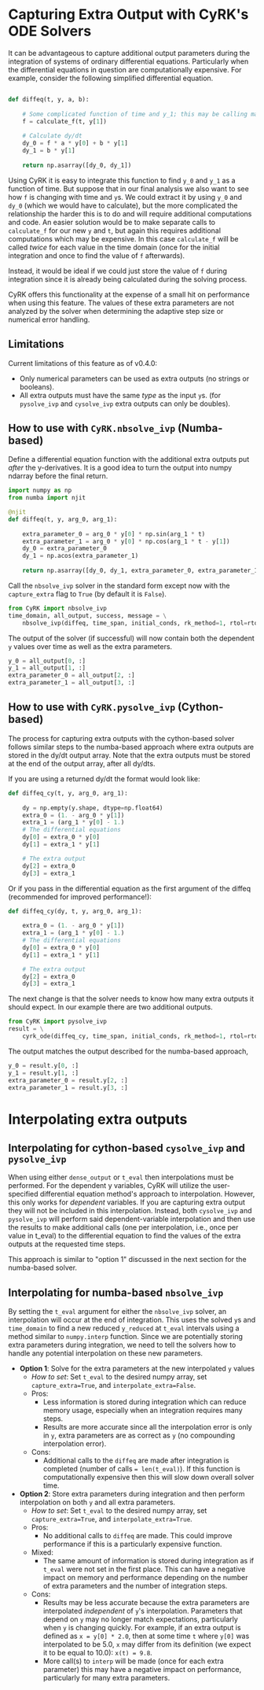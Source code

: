 # Capturing Extra Output with CyRK's ODE Solvers

It can be advantageous to capture additional output parameters during the integration of systems of ordinary differential equations.
Particularly when the differential equations in question are computationally expensive. For example, consider the following simplified differential equation.

```python

def diffeq(t, y, a, b):
    
    # Some complicated function of time and y_1; this may be calling many other inner functions.
    f = calculate_f(t, y[1])
    
    # Calculate dy/dt
    dy_0 = f * a * y[0] + b * y[1]
    dy_1 = b * y[1] 
    
    return np.asarray([dy_0, dy_1])
```

Using CyRK it is easy to integrate this function to find `y_0` and `y_1` as a function of time.
But suppose that in our final analysis we also want to see how `f` is changing with time and `y`s. We could extract it by using `y_0` and `dy_0` (which we would have to calculate), 
but the more complicated the relationship the harder this is to do and will require additional computations and code.
An easier solution would be to make separate calls to `calculate_f` for our new `y` and `t`, but again this requires additional computations which may be expensive.
In this case `calculate_f` will be called _twice_ for each value in the time domain (once for the initial integration and once to find the value of `f` afterwards). 

Instead, it would be ideal if we could just store the value of `f` during integration since it is already being calculated during the solving process.

CyRK offers this functionality at the expense of a small hit on performance when using this feature.
The values of these extra parameters are not analyzed by the solver when determining the adaptive step size or numerical error handling.

## Limitations

Current limitations of this feature as of v0.4.0:
- Only numerical parameters can be used as extra outputs (no strings or booleans).
- All extra outputs must have the same _type_ as the input `y`s. (for `pysolve_ivp` and `cysolve_ivp` extra outputs can only be doubles).

## How to use with `CyRK.nbsolve_ivp` (Numba-based)

Define a differential equation function with the additional extra outputs put _after_ the y-derivatives.
It is a good idea to turn the output into numpy ndarray before the final return.

```python
import numpy as np
from numba import njit

@njit
def diffeq(t, y, arg_0, arg_1):
    
    extra_parameter_0 = arg_0 * y[0] * np.sin(arg_1 * t)
    extra_parameter_1 = arg_0 * y[0] * np.cos(arg_1 * t - y[1])
    dy_0 = extra_parameter_0
    dy_1 = np.acos(extra_parameter_1)
    
    return np.asarray([dy_0, dy_1, extra_parameter_0, extra_parameter_1], dtype=y.dtype)
```

Call the `nbsolve_ivp` solver in the standard form except now with the `capture_extra` flag to `True` (by default it is `False`).

```python
from CyRK import nbsolve_ivp
time_domain, all_output, success, message = \
    nbsolve_ivp(diffeq, time_span, initial_conds, rk_method=1, rtol=rtol, atol=atol, capture_extra=True)
```

The output of the solver (if successful) will now contain both the dependent `y` values over time as well as the extra parameters.

```python
y_0 = all_output[0, :]
y_1 = all_output[1, :]
extra_parameter_0 = all_output[2, :]
extra_parameter_1 = all_output[3, :]
```

## How to use with `CyRK.pysolve_ivp` (Cython-based)

The process for capturing extra outputs with the cython-based solver follows similar steps to the numba-based approach where extra outputs are stored in the dy/dt output array.
Note that the extra outputs must be stored at the end of the output array, after all dy/dts.

If you are using a returned dy/dt the format would look like:

```python
def diffeq_cy(t, y, arg_0, arg_1):
    
    dy = np.empty(y.shape, dtype=np.float64)
    extra_0 = (1. - arg_0 * y[1])
    extra_1 = (arg_1 * y[0] - 1.)
    # The differential equations
    dy[0] = extra_0 * y[0]
    dy[1] = extra_1 * y[1]

    # The extra output
    dy[2] = extra_0
    dy[3] = extra_1
```

Or if you pass in the differential equation as the first argument of the diffeq (recommended for improved performance!):

```python
def diffeq_cy(dy, t, y, arg_0, arg_1):
    
    extra_0 = (1. - arg_0 * y[1])
    extra_1 = (arg_1 * y[0] - 1.)
    # The differential equations
    dy[0] = extra_0 * y[0]
    dy[1] = extra_1 * y[1]

    # The extra output
    dy[2] = extra_0
    dy[3] = extra_1
```

The next change is that the solver needs to know how many extra outputs it should expect. In our example there are two additional outputs.

```python
from CyRK import pysolve_ivp
result = \
    cyrk_ode(diffeq_cy, time_span, initial_conds, rk_method=1, rtol=rtol, atol=atol, num_extra=2)
```

The output matches the output described for the numba-based approach,

```python
y_0 = result.y[0, :]
y_1 = result.y[1, :]
extra_parameter_0 = result.y[2, :]
extra_parameter_1 = result.y[3, :]
```

# Interpolating extra outputs

## Interpolating for cython-based `cysolve_ivp` and `pysolve_ivp`

When using either `dense_output` or `t_eval` then interpolations must be performed. For the dependent y variables, CyRK will utilize the user-specified differential equation method's approach to interpolation. However, this only works for _dependent_ variables.
If you are capturing extra output they will not be included in this interpolation. Instead, both `cysolve_ivp` and `pysolve_ivp` will perform said dependent-variable interpolation and then use the results to make additional calls (one per interpolation, i.e., once per value in t_eval) to the differential equation to find the values of the extra outputs at the requested time steps.

This approach is similar to "option 1" discussed in the next section for the numba-based solver.

## Interpolating for numba-based `nbsolve_ivp`

By setting the `t_eval` argument for either the `nbsolve_ivp` solver, an interpolation will occur at the end of integration.
This uses the solved `y`s and `time_domain` to find a new reduced `y_reduced` at `t_eval` intervals using a method similar to `numpy.interp` function. 
Since we are potentially storing extra parameters during integration, we need to tell the solvers how to handle any potential interpolation on these new parameters.

- **Option 1**: Solve for the extra parameters at the new interpolated `y` values
  - _How to set_: Set `t_eval` to the desired numpy array, set `capture_extra=True`, and `interpolate_extra=False`.
  - Pros:
    - Less information is stored during integration which can reduce memory usage, especially when an integration requires many steps.
    - Results are more accurate since all the interpolation error is only in `y`, extra parameters are as correct as `y` (no compounding interpolation error).
  - Cons:
    - Additional calls to the `diffeq` are made after integration is completed (number of calls `= len(t_eval)`). If this function is computationally expensive then this will slow down overall solver time.
- **Option 2**: Store extra parameters during integration and then perform interpolation on both `y` and all extra parameters.
  - _How to set_: Set `t_eval` to the desired numpy array, set `capture_extra=True`, and `interpolate_extra=True`.
  - Pros:
    - No additional calls to `diffeq` are made. This could improve performance if this is a particularly expensive function.
  - Mixed:
    - The same amount of information is stored during integration as if `t_eval` were not set in the first place. This can have a negative impact on memory and performance depending on the number of extra parameters and the number of integration steps.
  - Cons:
    - Results may be less accurate because the extra parameters are interpolated _independent_ of `y`'s interpolation. Parameters that depend on `y` may no longer match expectations, particularly when `y` is changing quickly. For example, if an extra output is defined as `x = y[0] * 2.0`, then at some time `t` where `y[0]` was interpolated to be 5.0, `x` may differ from its definition (we expect it to be equal to 10.0): `x(t) = 9.8`.
    - More call(s) to `interp` will be made (once for each extra parameter) this may have a negative impact on performance, particularly for many extra parameters.
